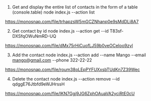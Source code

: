1. Get and display the entire list of contacts in the form of a table (console.table)
   node index.js --action list

https://monosnap.com/file/trhapzsW5mGCZNhanp0e9sMdDLi8A7

2. Get contact by id
   node index.js --action get --id T83sf-DXSfqOWuNmRD-UQ

https://monosnap.com/file/dMx75rHiCuofLJ59b0veOCeIoo9zyl

3. Add the contact
   node index.js --action add --name Mango --email mango@gmail.com --phone 322-22-22

https://monosnap.com/file/roum38oLEpPYFUXxsbTUdKn7Z39Wec

4. Delete the contact
   node index.js --action remove --id qdggE76Jtbfd9eWJHrssH

https://monosnap.com/file/lKN7Ggj9JG6ZphOAuaVA2yciRtE0cU
